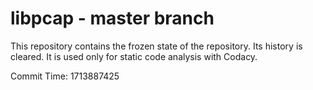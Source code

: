 # libpcap - master branch

This repository contains the frozen state of the repository.
Its history is cleared. It is used only for static code
analysis with Codacy.

Commit Time: 1713887425